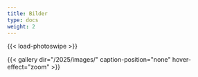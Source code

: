 ```yaml
---
title: Bilder
type: docs
weight: 2
---
```


{{< load-photoswipe >}}

{{< gallery dir="/2025/images/" caption-position="none" hover-effect="zoom" >}}
